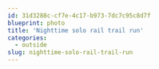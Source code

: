 ```yaml
---
id: 31d3288c-cf7e-4c17-b973-7dc7c95c8d7f
blueprint: photo
title: 'Nighttime solo rail trail run'
categories:
  - outside
slug: nighttime-solo-rail-trail-run
---
```

<p><!-- wp:image {"id":1340,"sizeSlug":"large"} --></p>
<figure class="wp-block-image size-large"><img src="/assets/images/2020/12/IMG_20201221_1859407E2-1024x768.jpg" alt="" class="wp-image-1340"/></figure>
<p><!-- /wp:image --></p>
<p><!-- wp:image {"id":1341} --></p>
<figure class="wp-block-image"><img src="/assets/images/2020/12/IMG_20201221_193131.jpg" alt="" class="wp-image-1341"/></figure>
<p><!-- /wp:image --></p>
